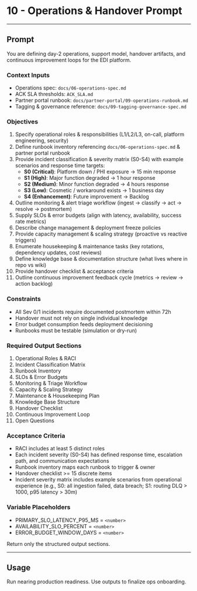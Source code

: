 # 10 - Operations & Handover Prompt

---

## Prompt

You are defining day-2 operations, support model, handover artifacts, and continuous improvement loops for the EDI platform.

### Context Inputs

- Operations spec: `docs/06-operations-spec.md`
- ACK SLA thresholds: `ACK_SLA.md`
- Partner portal runbook: `docs/partner-portal/09-operations-runbook.md`
- Tagging & governance reference: `docs/09-tagging-governance-spec.md`

### Objectives

1. Specify operational roles & responsibilities (L1/L2/L3, on-call, platform engineering, security)
2. Define runbook inventory referencing `docs/06-operations-spec.md` & partner portal runbook
3. Provide incident classification & severity matrix (S0-S4) with example scenarios and response time targets:
   - **S0 (Critical)**: Platform down / PHI exposure → 15 min response
   - **S1 (High)**: Major function degraded → 1 hour response
   - **S2 (Medium)**: Minor function degraded → 4 hours response
   - **S3 (Low)**: Cosmetic / workaround exists → 1 business day
   - **S4 (Enhancement)**: Future improvement → Backlog
4. Outline monitoring & alert triage workflow (ingest -> classify -> act -> resolve -> postmortem)
5. Supply SLOs & error budgets (align with latency, availability, success rate metrics)
6. Describe change management & deployment freeze policies
7. Provide capacity management & scaling strategy (proactive vs reactive triggers)
8. Enumerate housekeeping & maintenance tasks (key rotations, dependency updates, cost reviews)
9. Define knowledge base & documentation structure (what lives where in repo vs wiki)
10. Provide handover checklist & acceptance criteria
11. Outline continuous improvement feedback cycle (metrics -> review -> action backlog)

### Constraints

- All Sev 0/1 incidents require documented postmortem within 72h
- Handover must not rely on single individual knowledge
- Error budget consumption feeds deployment decisioning
- Runbooks must be testable (simulation or dry-run)

### Required Output Sections

1. Operational Roles & RACI
2. Incident Classification Matrix
3. Runbook Inventory
4. SLOs & Error Budgets
5. Monitoring & Triage Workflow
6. Capacity & Scaling Strategy
7. Maintenance & Housekeeping Plan
8. Knowledge Base Structure
9. Handover Checklist
10. Continuous Improvement Loop
11. Open Questions

### Acceptance Criteria

- RACI includes at least 5 distinct roles
- Each incident severity (S0-S4) has defined response time, escalation path, and communication expectations
- Runbook inventory maps each runbook to trigger & owner
- Handover checklist >= 15 discrete items
- Incident severity matrix includes example scenarios from operational experience (e.g., S0: all ingestion failed, data breach; S1: routing DLQ > 1000, p95 latency > 30m)

### Variable Placeholders

- PRIMARY_SLO_LATENCY_P95_MS = `<number>`
- AVAILABILITY_SLO_PERCENT = `<number>`
- ERROR_BUDGET_WINDOW_DAYS = `<number>`

Return only the structured output sections.

---

## Usage

Run nearing production readiness. Use outputs to finalize ops onboarding.
